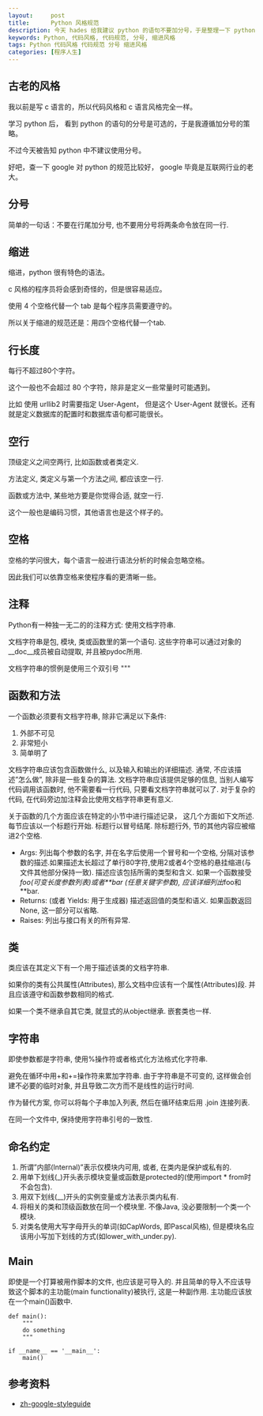 ```yaml
---
layout:     post
title:      Python 风格规范
description: 今天 hades 给我建议 python 的语句不要加分号，于是整理一下 python 的风格规范。
keywords: Python, 代码风格, 代码规范, 分号, 缩进风格
tags: Python 代码风格 代码规范 分号 缩进风格
categories: [程序人生]
---
```



## 古老的风格

我以前是写 c 语言的，所以代码风格和 c 语言风格完全一样。

学习 python 后， 看到 python 的语句的分号是可选的，于是我遵循加分号的策略。

不过今天被告知 python 中不建议使用分号。

好吧，查一下 google 对 python 的规范比较好， google 毕竟是互联网行业的老大。


## 分号

简单的一句话：不要在行尾加分号, 也不要用分号将两条命令放在同一行.


## 缩进

缩进，python 很有特色的语法。

c 风格的程序员将会感到奇怪的，但是很容易适应。

使用 4 个空格代替一个 tab 是每个程序员需要遵守的。

所以关于缩进的规范还是：用四个空格代替一个tab.



## 行长度

每行不超过80个字符。

这个一般也不会超过 80 个字符，除非是定义一些常量时可能遇到。

比如 使用 urllib2 时需要指定 User-Agent， 但是这个 User-Agent 就很长。还有就是定义数据库的配置时和数据库语句都可能很长。



## 空行

顶级定义之间空两行, 比如函数或者类定义. 

方法定义, 类定义与第一个方法之间, 都应该空一行. 

函数或方法中, 某些地方要是你觉得合适, 就空一行.


这个一般也是编码习惯，其他语言也是这个样子的。


## 空格

空格的学问很大，每个语言一般进行语法分析的时候会忽略空格。

因此我们可以依靠空格来使程序看的更清晰一些。


## 注释

Python有一种独一无二的的注释方式: 使用文档字符串. 

文档字符串是包, 模块, 类或函数里的第一个语句. 这些字符串可以通过对象的__doc__成员被自动提取, 并且被pydoc所用. 

文档字符串的惯例是使用三个双引号 """


## 函数和方法

一个函数必须要有文档字符串, 除非它满足以下条件:

1. 外部不可见
2. 非常短小
3. 简单明了

文档字符串应该包含函数做什么, 以及输入和输出的详细描述. 通常, 不应该描述”怎么做”, 除非是一些复杂的算法. 文档字符串应该提供足够的信息, 当别人编写代码调用该函数时, 他不需要看一行代码, 只要看文档字符串就可以了. 对于复杂的代码, 在代码旁边加注释会比使用文档字符串更有意义.

关于函数的几个方面应该在特定的小节中进行描述记录， 这几个方面如下文所述. 每节应该以一个标题行开始. 标题行以冒号结尾. 除标题行外, 节的其他内容应被缩进2个空格.

* Args: 列出每个参数的名字, 并在名字后使用一个冒号和一个空格, 分隔对该参数的描述.如果描述太长超过了单行80字符,使用2或者4个空格的悬挂缩进(与文件其他部分保持一致). 描述应该包括所需的类型和含义. 如果一个函数接受*foo(可变长度参数列表)或者**bar (任意关键字参数), 应该详细列出*foo和**bar.
* Returns: (或者 Yields: 用于生成器) 描述返回值的类型和语义. 如果函数返回None, 这一部分可以省略.
* Raises: 列出与接口有关的所有异常.


## 类

类应该在其定义下有一个用于描述该类的文档字符串. 

如果你的类有公共属性(Attributes), 那么文档中应该有一个属性(Attributes)段. 并且应该遵守和函数参数相同的格式.

如果一个类不继承自其它类, 就显式的从object继承. 嵌套类也一样.


## 字符串


即使参数都是字符串, 使用%操作符或者格式化方法格式化字符串. 

避免在循环中用+和+=操作符来累加字符串. 由于字符串是不可变的, 这样做会创建不必要的临时对象, 并且导致二次方而不是线性的运行时间. 

作为替代方案, 你可以将每个子串加入列表, 然后在循环结束后用 .join 连接列表.

在同一个文件中, 保持使用字符串引号的一致性. 

## 命名约定

1. 所谓”内部(Internal)”表示仅模块内可用, 或者, 在类内是保护或私有的.
2. 用单下划线(_)开头表示模块变量或函数是protected的(使用import * from时不会包含).
3. 用双下划线(__)开头的实例变量或方法表示类内私有.
4. 将相关的类和顶级函数放在同一个模块里. 不像Java, 没必要限制一个类一个模块.
5. 对类名使用大写字母开头的单词(如CapWords, 即Pascal风格), 但是模块名应该用小写加下划线的方式(如lower_with_under.py).


## Main

即使是一个打算被用作脚本的文件, 也应该是可导入的. 并且简单的导入不应该导致这个脚本的主功能(main functionality)被执行, 这是一种副作用. 主功能应该放在一个main()函数中.


```
def main():
    """
    do something
    """

if __name__ == '__main__':
    main()
```

## 参考资料

* [zh-google-styleguide][]

[zh-google-styleguide]: http://zh-google-styleguide.readthedocs.org/en/latest/google-python-styleguide/python_style_rules/

